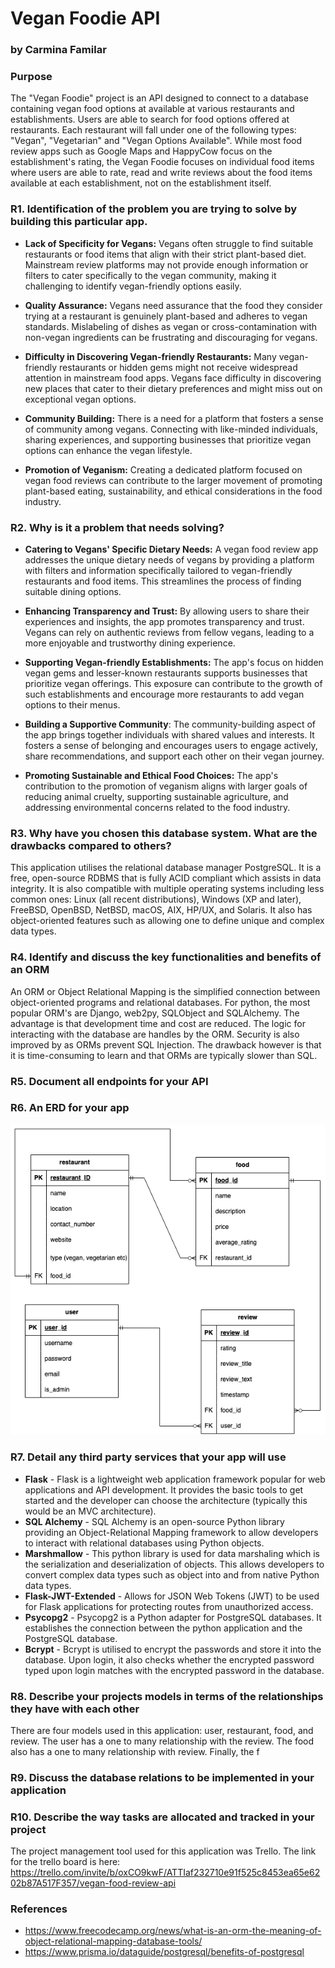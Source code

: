 # Vegan Foodie API
### by Carmina Familar


### Purpose
The "Vegan Foodie" project is an API designed to connect to a database containing vegan food options at available at various restaurants and establishments. Users are able to search for food options offered at restaurants. Each restaurant will fall under one of the following types: "Vegan", "Vegetarian" and "Vegan Options Available". While most food review apps such as Google Maps and HappyCow focus on the establishment's rating, the Vegan Foodie focuses on individual food items where users are able to rate, read and write reviews about the food items available at each establishment, not on the establishment itself.


### R1. Identification of the problem you are trying to solve by building this particular app.

- **Lack of Specificity for Vegans:** Vegans often struggle to find suitable restaurants or food items that align with their strict plant-based diet. Mainstream review platforms may not provide enough information or filters to cater specifically to the vegan community, making it challenging to identify vegan-friendly options easily.

- **Quality Assurance:** Vegans need assurance that the food they consider trying at a restaurant is genuinely plant-based and adheres to vegan standards. Mislabeling of dishes as vegan or cross-contamination with non-vegan ingredients can be frustrating and discouraging for vegans.

- **Difficulty in Discovering Vegan-friendly Restaurants:** Many vegan-friendly restaurants or hidden gems might not receive widespread attention in mainstream food apps. Vegans face difficulty in discovering new places that cater to their dietary preferences and might miss out on exceptional vegan options.

- **Community Building:** There is a need for a platform that fosters a sense of community among vegans. Connecting with like-minded individuals, sharing experiences, and supporting businesses that prioritize vegan options can enhance the vegan lifestyle.

-  **Promotion of Veganism:** Creating a dedicated platform focused on vegan food reviews can contribute to the larger movement of promoting plant-based eating, sustainability, and ethical considerations in the food industry.

### R2. Why is it a problem that needs solving?

-  **Catering to Vegans' Specific Dietary Needs:** A vegan food review app addresses the unique dietary needs of vegans by providing a platform with filters and information specifically tailored to vegan-friendly restaurants and food items. This streamlines the process of finding suitable dining options.

-  **Enhancing Transparency and Trust:** By allowing users to share their experiences and insights, the app promotes transparency and trust. Vegans can rely on authentic reviews from fellow vegans, leading to a more enjoyable and trustworthy dining experience.

-  **Supporting Vegan-friendly Establishments:** The app's focus on hidden vegan gems and lesser-known restaurants supports businesses that prioritize vegan offerings. This exposure can contribute to the growth of such establishments and encourage more restaurants to add vegan options to their menus.

-  **Building a Supportive Community**: The community-building aspect of the app brings together individuals with shared values and interests. It fosters a sense of belonging and encourages users to engage actively, share recommendations, and support each other on their vegan journey.

-  **Promoting Sustainable and Ethical Food Choices:** The app's contribution to the promotion of veganism aligns with larger goals of reducing animal cruelty, supporting sustainable agriculture, and addressing environmental concerns related to the food industry.


### R3. Why have you chosen this database system. What are the drawbacks compared to others?

This application utilises the relational database manager PostgreSQL. It is a free, open-source RDBMS that is fully ACID compliant which assists in data integrity. It is also compatible with multiple operating systems including less common ones: Linux (all recent distributions), Windows (XP and later), FreeBSD, OpenBSD, NetBSD, macOS, AIX, HP/UX, and Solaris. It also has object-oriented features such as allowing one to define unique and complex data types.

### R4. Identify and discuss the key functionalities and benefits of an ORM

An ORM or Object Relational Mapping is the simplified connection between object-oriented programs and relational databases. For python, the most popular ORM's are Django, web2py, SQLObject and SQLAlchemy. The advantage is that development time and cost are reduced. The logic for interacting with the database are handles by the ORM. Security is also improved by as ORMs prevent SQL Injection. The drawback however is that it is time-consuming to learn and that ORMs are typically slower than SQL.

### R5. Document all endpoints for your API



### R6. An ERD for your app

![ERD](./docs/VeganFoodReviewAPI.png)

### R7. Detail any third party services that your app will use

- **Flask** - Flask is a lightweight web application framework popular for web applications and API development. It provides the basic tools to get started and the developer can choose the architecture (typically this would be an MVC architecture).
- **SQL Alchemy** - SQL Alchemy is an open-source Python library providing an Object-Relational Mapping framework to allow developers to interact with relational databases using Python objects.
- **Marshmallow** - This python library is used for data marshaling which is the serialization and deserialization of objects. This allows developers to convert complex data types such as object into and from native Python data types. 
- **Flask-JWT-Extended** - Allows for JSON Web Tokens (JWT) to be used for Flask applications for protecting routes from unauthorized access.
- **Psycopg2** - Psycopg2 is a Python adapter for PostgreSQL databases. It establishes the connection between the python application and the PostgreSQL database.
- **Bcrypt** - Bcrypt is utilised to encrypt the passwords and store it into the database. Upon login, it also checks whether the encrypted password typed upon login matches with the encrypted password in the database. 
### R8. Describe your projects models in terms of the relationships they have with each other
There are four models used in this application: user, restaurant, food, and review. The user has a one to many relationship with the review. The food also has a one to many relationship with review. Finally, the f

### R9. Discuss the database relations to be implemented in your application

### R10. Describe the way tasks are allocated and tracked in your project

The project management tool used for this application was Trello. The link for the trello board is here: https://trello.com/invite/b/oxCO9kwF/ATTIaf232710e91f525c8453ea65e6202b87A517F357/vegan-food-review-api












### References
- https://www.freecodecamp.org/news/what-is-an-orm-the-meaning-of-object-relational-mapping-database-tools/
- https://www.prisma.io/dataguide/postgresql/benefits-of-postgresql
